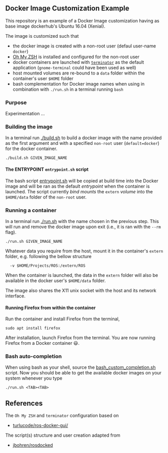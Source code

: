 ## Docker Image Customization Example

This repository is an example of a Docker Image customization having as base image dockerhub's Ubuntu 16.04 (Xenial).

The image is customized such that 
* the docker image is created with a non-root user (defaul user-name `docker`)
* [Oh My ZSH](http://ohmyz.sh/) is installed and configured for the non-root user
* docker containers are launched with [`terminator`](https://gnometerminator.blogspot.nl/p/introduction.html) as the default application (`gnome-terminal` could have been used as well)
* host mounted volumes are re-bound to a `data` folder within the container's user `$HOME` folder 
* bash complementation for Docker image names when using <TAB> in combination with `./run.sh` in a terminal running `bash`

### Purpose

Experimentation ...

### Building the image

In a terminal run [./build.sh](./build.sh) to build a docker image with the name provided as the first argument and with a specified `non-root` user (`default=docker`) for the docker container.

```
./build.sh GIVEN_IMAGE_NAME
```

#### The ENTRYPOINT `entrypoint.sh` script
The bash script [entrypoint.sh](./entrypoint.sh) will be copied at build time into the Docker image and will be ran as the default _entrypoint_ when the container is launched. The script currently _bind mounts_ the `extern` _volume_ into the `$HOME/data` folder of the `non-root` user.

### Running a container

In a terminal run [./run.sh](./run.sh) with the name chosen in the previous step. This will run and remove the docker image upon exit (i.e., it is ran with the `--rm` flag).

```
./run.sh GIVEN_IMAGE_NAME
```

Whatever data you require from the host, mount it in the container's `extern` folder, e.g. following the bellow structure 
```
  -v $HOME/Projects/ROS:/extern/ROS 
```
When the container is launched, the data in the `extern` folder will also be available in the docker user's `$HOME/data` folder. 

The image also shares the X11 unix socket with the host and its network interface.

#### Running Firefox from within the container

Run the container and install Firefox from the terminal, 
```
sudo apt install firefox
```
After installation, launch Firefox from the terminal. You are now running Firefox from a Docker container :smiley:.

### Bash auto-completion

When using bash as your shell, source the [bash_custom_completion.sh](./config_files/bash_custom_completion.sh) script. Now you should be able to get the available docker images on your system whenever you type 
```
./run.sh <TAB><TAB>
```


## References

The `Oh My ZSH` and `terminator` configuration based on 
* [turlucode/ros-docker-gui/](https://github.com/turlucode/ros-docker-gui/)

The script(s) structure and user creation adapted from
* [jbohren/rosdocked](https://github.com/jbohren/rosdocked)
